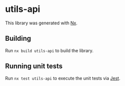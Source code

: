 # utils-api

This library was generated with [Nx](https://nx.dev).

## Building

Run `nx build utils-api` to build the library.

## Running unit tests

Run `nx test utils-api` to execute the unit tests via [Jest](https://jestjs.io).
